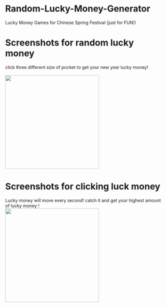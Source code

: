 # Random-Lucky-Money-Generator
Lucky Money Games for Chinese Spring Festival (just for FUN!)

# Screenshots for random lucky money
click three different size of pocket to get your new year lucky money!</br></br>
<img src="https://github.com/raylinhonghu/Random-Lucky-Money-Generator/blob/master/Capture.PNG" width="300px">

# Screenshots for clicking luck money
Lucky money will move every second! catch it and get your highest amount of lucky money !</br>
<img src="https://github.com/raylinhonghu/Random-Lucky-Money-Generator/blob/master/luckMoneyOnWechat.jpg" width="300px">

